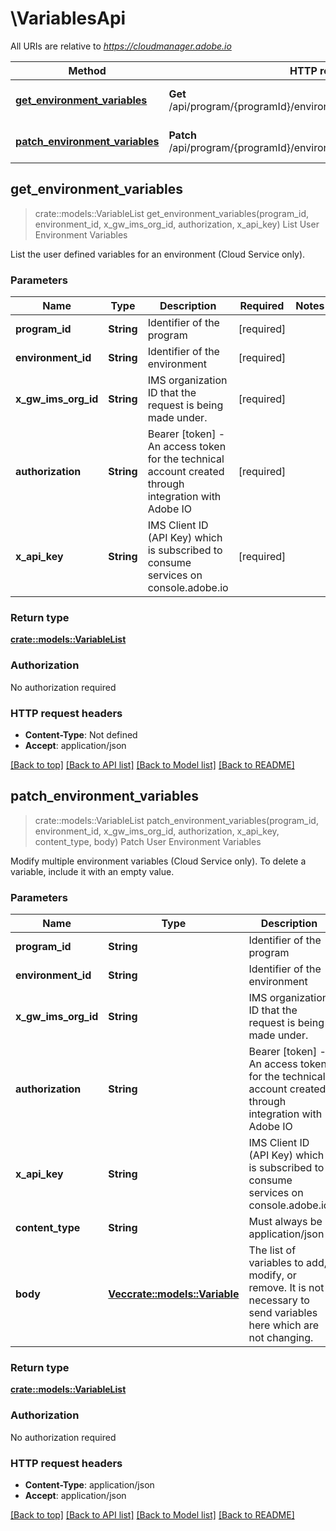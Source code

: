# \VariablesApi

All URIs are relative to *https://cloudmanager.adobe.io*

Method | HTTP request | Description
------------- | ------------- | -------------
[**get_environment_variables**](VariablesApi.md#get_environment_variables) | **Get** /api/program/{programId}/environment/{environmentId}/variables | List User Environment Variables
[**patch_environment_variables**](VariablesApi.md#patch_environment_variables) | **Patch** /api/program/{programId}/environment/{environmentId}/variables | Patch User Environment Variables



## get_environment_variables

> crate::models::VariableList get_environment_variables(program_id, environment_id, x_gw_ims_org_id, authorization, x_api_key)
List User Environment Variables

List the user defined variables for an environment (Cloud Service only).

### Parameters


Name | Type | Description  | Required | Notes
------------- | ------------- | ------------- | ------------- | -------------
**program_id** | **String** | Identifier of the program | [required] |
**environment_id** | **String** | Identifier of the environment | [required] |
**x_gw_ims_org_id** | **String** | IMS organization ID that the request is being made under. | [required] |
**authorization** | **String** | Bearer [token] - An access token for the technical account created through integration with Adobe IO | [required] |
**x_api_key** | **String** | IMS Client ID (API Key) which is subscribed to consume services on console.adobe.io | [required] |

### Return type

[**crate::models::VariableList**](variableList.md)

### Authorization

No authorization required

### HTTP request headers

- **Content-Type**: Not defined
- **Accept**: application/json

[[Back to top]](#) [[Back to API list]](../README.md#documentation-for-api-endpoints) [[Back to Model list]](../README.md#documentation-for-models) [[Back to README]](../README.md)


## patch_environment_variables

> crate::models::VariableList patch_environment_variables(program_id, environment_id, x_gw_ims_org_id, authorization, x_api_key, content_type, body)
Patch User Environment Variables

Modify multiple environment variables (Cloud Service only). To delete a variable, include it with an empty value.

### Parameters


Name | Type | Description  | Required | Notes
------------- | ------------- | ------------- | ------------- | -------------
**program_id** | **String** | Identifier of the program | [required] |
**environment_id** | **String** | Identifier of the environment | [required] |
**x_gw_ims_org_id** | **String** | IMS organization ID that the request is being made under. | [required] |
**authorization** | **String** | Bearer [token] - An access token for the technical account created through integration with Adobe IO | [required] |
**x_api_key** | **String** | IMS Client ID (API Key) which is subscribed to consume services on console.adobe.io | [required] |
**content_type** | **String** | Must always be application/json | [required] |
**body** | [**Vec<crate::models::Variable>**](Variable.md) | The list of variables to add, modify, or remove. It is not necessary to send variables here which are not changing. | [required] |

### Return type

[**crate::models::VariableList**](variableList.md)

### Authorization

No authorization required

### HTTP request headers

- **Content-Type**: application/json
- **Accept**: application/json

[[Back to top]](#) [[Back to API list]](../README.md#documentation-for-api-endpoints) [[Back to Model list]](../README.md#documentation-for-models) [[Back to README]](../README.md)


